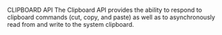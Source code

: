 CLIPBOARD API
The Clipboard API provides the ability to respond to clipboard commands (cut, copy, and paste) as well as to asynchronously read from and write to the system clipboard.
